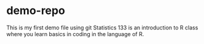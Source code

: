 # demo-repo
This is my first demo file using git
Statistics 133 is an introduction to R class where you learn basics in coding in the language of R.

